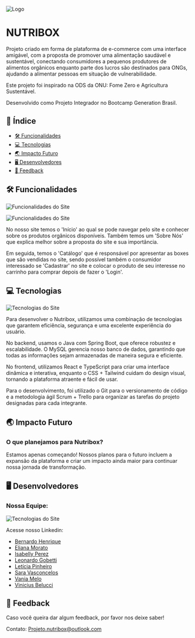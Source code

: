 
![Logo](https://i.imgur.com/IWxhP8J.png)

 # NUTRIBOX

Projeto criado em forma de plataforma de e-commerce com uma interface amigável, com a proposta de promover uma alimentação saudável e sustentável, conectando consumidores a pequenos produtores de alimentos orgânicos enquanto parte dos lucros são destinados para ONGs, ajudando a alimentar pessoas em situação de vulnerabilidade.

Este projeto foi inspirado na ODS da ONU: Fome Zero e Agricultura Sustentável. 

Desenvolvido como Projeto Integrador no Bootcamp Generation Brasil.




## 📍 Índice


- [🛠️ Funcionalidades](#-funcionalidades)
- [💻 Tecnologias](#-tecnologias)
- [🌏 Impacto Futuro](#-impacto-futuro)
- [🖥️ Desenvolvedores](#-desenvolvedores)
- [📧 Feedback](#-feedback)

## 🛠️ Funcionalidades

![Funcionalidades do Site](https://i.imgur.com/z5AIO3z.png)

![Funcionalidades do Site](https://i.imgur.com/Kik2pVp.png)

No nosso site temos o 'Início' ao qual se pode navegar pelo site e conhecer sobre os produtos orgânicos disponíveis. Também temos um 'Sobre Nós' que explica melhor sobre a proposta do site e sua importância. 

Em seguida, temos o 'Catálogo' que é responsável por apresentar as boxes que são vendidas no site, sendo possível também o consumidor interessado se 'Cadastrar' no site e colocar o produto de seu interesse no carrinho para comprar depois de fazer o 'Login'.

## 💻 Tecnologias

![Tecnologias do Site](https://i.imgur.com/AFHJVqK.png)

Para desenvolver o Nutribox, utilizamos uma combinação de tecnologias que garantem eficiência, segurança e uma excelente experiência do usuário. 

No backend, usamos o Java com Spring Boot, que oferece robustez e escalabilidade. O MySQL gerencia nosso banco de dados, garantindo que todas as informações sejam armazenadas de maneira segura e eficiente. 

No frontend, utilizamos React e TypeScript para criar uma interface dinâmica e interativa, enquanto o CSS + Tailwind cuidam do design visual, tornando a plataforma atraente e fácil de usar.
 
Para o desenvolvimento, foi utilizado o Git para o versionamento de código e a metodologia ágil Scrum + Trello para organizar as tarefas do projeto designadas para cada integrante.
## 🌏 Impacto Futuro

### O que planejamos para Nutribox?

Estamos apenas começando! Nossos planos para o futuro incluem a expansão da plataforma e criar um impacto ainda maior para continuar nossa jornada de transformação. 

## 🖥️ Desenvolvedores

### Nossa Equipe:

![Tecnologias do Site](https://i.imgur.com/s0HL9Ir.png)

Acesse nosso Linkedin: 

- [Bernardo Henrique](https://www.linkedin.com/in/bernardohenrique/) 
- [Eliana Morato](https://www.linkedin.com/in/elianamorato/)
- [Isabelly Perez](https://www.linkedin.com/in/isabellyfrancoperez/)
- [Leonardo Gobetti](https://www.linkedin.com/in/leonardo-gobetti/)
- [Letícia Pinheiro](https://www.linkedin.com/in/leticiappv/)
- [Sara Vasconcelos](https://www.linkedin.com/in/sara-vasconcelos-freitas-souza/)
- [Vania Melo](https://www.linkedin.com/in/vania-melo/)
- [Vinicius Belucci](https://www.linkedin.com/in/vinicius-belucci/)

## 📧 Feedback

Caso você queira dar algum feedback, por favor nos deixe saber!

Contato: Projeto.nutribox@outlook.com

